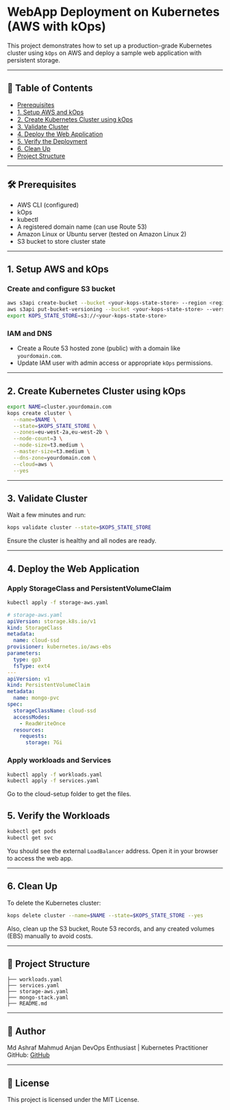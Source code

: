 # WebApp Deployment on Kubernetes (AWS with kOps)

This project demonstrates how to set up a production-grade Kubernetes cluster using `kOps` on AWS and deploy a sample web application with persistent storage.

---

## 📌 Table of Contents

- [Prerequisites](#prerequisites)
- [1. Setup AWS and kOps](#1-setup-aws-and-kops)
- [2. Create Kubernetes Cluster using kOps](#2-create-kubernetes-cluster-using-kops)
- [3. Validate Cluster](#3-validate-cluster)
- [4. Deploy the Web Application](#4-deploy-the-web-application)
- [5. Verify the Deployment](#5-verify-the-deployment)
- [6. Clean Up](#6-clean-up)
- [Project Structure](#project-structure)

---

## 🛠 Prerequisites

- AWS CLI (configured)
- kOps
- kubectl
- A registered domain name (can use Route 53)
- Amazon Linux or Ubuntu server (tested on Amazon Linux 2)
- S3 bucket to store cluster state

---

## 1. Setup AWS and kOps

### Create and configure S3 bucket

```bash
aws s3api create-bucket --bucket <your-kops-state-store> --region <region>
aws s3api put-bucket-versioning --bucket <your-kops-state-store> --versioning-configuration Status=Enabled
export KOPS_STATE_STORE=s3://<your-kops-state-store>
```

### IAM and DNS

- Create a Route 53 hosted zone (public) with a domain like `yourdomain.com`.
- Update IAM user with admin access or appropriate `kOps` permissions.

---

## 2. Create Kubernetes Cluster using kOps

```bash
export NAME=cluster.yourdomain.com
kops create cluster \
  --name=$NAME \
  --state=$KOPS_STATE_STORE \
  --zones=eu-west-2a,eu-west-2b \
  --node-count=3 \
  --node-size=t3.medium \
  --master-size=t3.medium \
  --dns-zone=yourdomain.com \
  --cloud=aws \
  --yes
```

---

## 3. Validate Cluster

Wait a few minutes and run:

```bash
kops validate cluster --state=$KOPS_STATE_STORE
```

Ensure the cluster is healthy and all nodes are ready.

---

## 4. Deploy the Web Application

### Apply StorageClass and PersistentVolumeClaim

```bash
kubectl apply -f storage-aws.yaml
```

```yaml
# storage-aws.yaml
apiVersion: storage.k8s.io/v1
kind: StorageClass
metadata:
  name: cloud-ssd
provisioner: kubernetes.io/aws-ebs
parameters:
  type: gp3
  fsType: ext4
---
apiVersion: v1
kind: PersistentVolumeClaim
metadata:
  name: mongo-pvc
spec:
  storageClassName: cloud-ssd
  accessModes:
    - ReadWriteOnce
  resources:
    requests:
      storage: 7Gi
```

### Apply workloads and Services

```bash
kubectl apply -f workloads.yaml
kubectl apply -f services.yaml
```

Go to the cloud-setup folder to get the files.

## 5. Verify the Workloads

```bash
kubectl get pods
kubectl get svc
```

You should see the external `LoadBalancer` address. Open it in your browser to access the web app.

---

## 6. Clean Up

To delete the Kubernetes cluster:

```bash
kops delete cluster --name=$NAME --state=$KOPS_STATE_STORE --yes
```

Also, clean up the S3 bucket, Route 53 records, and any created volumes (EBS) manually to avoid costs.

---

## 📂 Project Structure

```
├── workloads.yaml
├── services.yaml
├── storage-aws.yaml
├── mongo-stack.yaml
├── README.md
```

---

## 📌 Author

Md Ashraf Mahmud Anjan 
DevOps Enthusiast | Kubernetes Practitioner
GitHub: [GitHub](https://github.com/Anjan854)

---

## 📜 License

This project is licensed under the MIT License.
